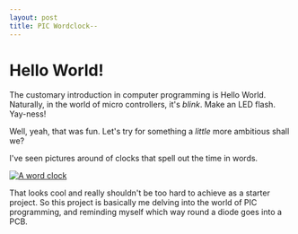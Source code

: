 ```yaml
---
layout: post
title: PIC Wordclock--
---
```


# Hello World!

The customary introduction in computer programming is Hello World. Naturally, in the world of
micro controllers, it's _blink_. Make an LED flash. Yay-ness!

Well, yeah, that was fun. Let's try for something a _little_ more ambitious shall we?

I've seen pictures around of clocks that spell out the time in words.

[![A word clock](http://www.dougswordclock.com/images/vinylclock1.jpg)](http://www.dougswordclock.com/)

That looks cool and really shouldn't be too hard to achieve as a starter project. So this project
is basically me delving into the world of PIC programming, and reminding myself which way round a
diode goes into a PCB.

